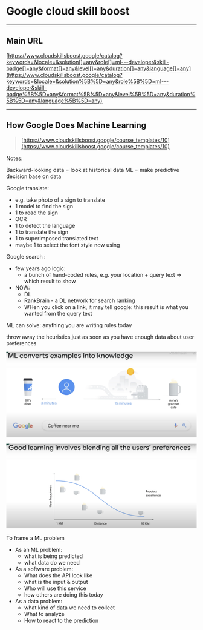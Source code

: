 # Google cloud skill boost

---

## Main URL

[https://www.cloudskillsboost.google/catalog?keywords=&locale=&solution[]=any&role[]=ml---developer&skill-badge[]=any&format[]=any&level[]=any&duration[]=any&language[]=any](https://www.cloudskillsboost.google/catalog?keywords=&locale=&solution%5B%5D=any&role%5B%5D=ml---developer&skill-badge%5B%5D=any&format%5B%5D=any&level%5B%5D=any&duration%5B%5D=any&language%5B%5D=any)

---

## **How Google Does Machine Learning**

> [https://www.cloudskillsboost.google/course_templates/10](https://www.cloudskillsboost.google/course_templates/10)
> 

Notes:

Backward-looking data = look at historical data
ML = make predictive decision base on data

Google translate:

- e.g. take photo of a sign to translate
- 1 model to find the sign
- 1 to read the sign
- OCR
- 1 to detect the language
- 1 to translate the sign
- 1 to superimposed translated text
- maybe 1 to select the font style now using

Google search :

- few years ago logic:
    - a bunch of hand-coded rules, e.g. your location + query text => which result to show
- NOW:
    - DL
    - RankBrain - a DL network for search ranking
    - WHen you click on a link, it may tell google: this result is what you wanted from the query text
    

ML can solve: anything you are writing rules today

throw away the heuristics just as soon as you have enough data about user preferences

![Screen Shot 2022-06-10 at 12.41.54.png](Google%20cloud%20skill%20boost%2016d341ec7e514212934bb008aac7d5c0/Screen_Shot_2022-06-10_at_12.41.54.png)

![Screen Shot 2022-06-10 at 12.41.29.png](Google%20cloud%20skill%20boost%2016d341ec7e514212934bb008aac7d5c0/Screen_Shot_2022-06-10_at_12.41.29.png)

To frame a ML problem

- As an ML problem:
    - what is being predicted
    - what data do we need
- As a software problem:
    - What does the API look like
    - what is the input & output
    - Who will use this service
    - how others are doing this today
- As a data problem:
    - what kind of data we need to collect
    - What to analyze
    - How to react to the prediction